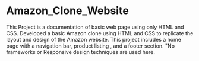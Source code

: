 # Amazon_Clone_Website
This Project is a documentation of basic web page using only HTML and CSS. Developed a basic  Amazon clone using HTML and CSS
to replicate the layout and design of the Amazon website. This project includes a home page with a navigation bar, product listing
, and a footer section. "No frameworks or Responsive design techniques are used here.